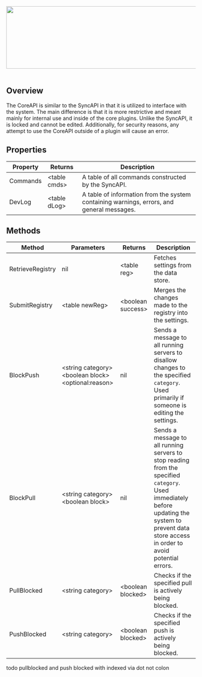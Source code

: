 <div align=center><img src="https://github.com/user-attachments/assets/891ffb71-e411-4182-a6c2-0a2f8057d382" height="166" width="589"></div><br>

## Overview
The CoreAPI is similar to the SyncAPI in that it is utilized to interface with the system. The main difference is that it is more restrictive and meant mainly for internal use and inside of the core plugins. Unlike the SyncAPI, it is locked and cannot be edited. Additionally, for security reasons, any attempt to use the CoreAPI outside of a plugin will cause an error.


## Properties
| Property | Returns       | Description |
| -------- | ------------- | ----------- |
| Commands | \<table cmds> | A table of all commands constructed by the SyncAPI.
| DevLog   | \<table dLog> | A table of information from the system containing warnings, errors, and general messages.

## Methods
| Method | Parameters | Returns | Description |
| ------ | ---------- | ------- | ----------- |
| RetrieveRegistry | nil | \<table reg> | Fetches settings from the data store.
| SubmitRegistry | \<table newReg> | \<boolean success> | Merges the changes made to the registry into the settings.
| BlockPush | \<string category> \<boolean block> \<optional:reason> | nil | Sends a message to all running servers to disallow changes to the specified ``category``. Used primarily if someone is editing the settings.
| BlockPull | \<string category> \<boolean block> | nil | Sends a message to all running servers to stop reading from the specified ``category``. Used immediately before updating the system to prevent data store access in order to avoid potential errors.
| PullBlocked | \<string category> | \<boolean blocked> | Checks if the specified pull is actively being blocked.
| PushBlocked | \<string category> | \<boolean blocked> | Checks if the specified push is actively being blocked.

todo pullblocked and push blocked with indexed via dot not colon

